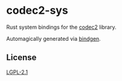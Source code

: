 # codec2-sys

Rust system bindings for the [codec2](https://github.com/drowe67/codec2) library.

Automagically generated via [bindgen](https://github.com/rust-lang/rust-bindgen).

## License

[LGPL-2.1](LICENSE)